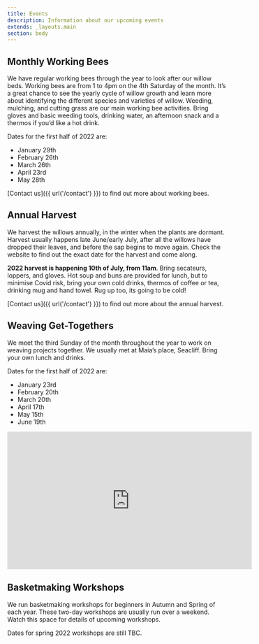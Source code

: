 ```yaml
---
title: Events
description: Information about our upcoming events
extends: _layouts.main
section: body
---
```


## Monthly Working Bees
<x-img src="/assets/img/IMG_20181124_163001906_HDR.jpg" caption="" class="float-right w-1/3 mx-2 my-2"/>

We have regular working bees through the year to look after our willow beds. Working bees are from 1 to 4pm on the 4th Saturday of the month. It’s a great chance to see the yearly cycle of willow growth and learn more about identifying the different species and varieties of willow. Weeding, mulching, and cutting grass are our main working bee activities. Bring gloves and basic weeding tools, drinking water, an afternoon snack and a thermos if you’d like a hot drink.

<x-img src="/assets/img/IMG_20200530_162358855.jpg" caption="" class="float-right w-1/3 mx-2 my-2"/>

Dates for the first half of 2022 are:

- January 29th
- February 26th
- March 26th
- April 23rd
- May 28th

[Contact us]({{ url('/contact') }}) to find out more about working bees. 

## Annual Harvest

<x-img src="/assets/img/IMG_20210626_145245987.jpg" caption="" class="float-right w-1/3 mx-2 my-2"/>

We harvest the willows annually, in the winter when the plants are dormant. Harvest usually happens late June/early July, after all the willows have dropped their leaves, and before the sap begins to move again. Check the website to find out the exact date for the harvest and come along.

**2022 harvest is happening 10th of July, from 11am**. Bring secateurs, loppers, and gloves. Hot soup and buns are provided for lunch, but to minimise Covid risk, bring your own cold drinks, thermos of coffee or tea, drinking mug and hand towel. Rug up too, its going to be cold!

[Contact us]({{ url('/contact') }}) to find out more about the annual harvest. 

## Weaving Get-Togethers

<x-img src="/assets/img/IMG_20211121_152957753.jpg" caption="" class="float-right w-1/3 mx-2 my-2"/>

We meet the third Sunday of the month throughout the year to work on weaving projects together. We usually met at Maia’s place, Seacliff. Bring your own lunch and drinks.

Dates for the first half of 2022 are:

- January 23rd
- February 20th
- March 20th 
- April 17th 
- May 15th
- June 19th 

<p>
<iframe width="560" height="315" src="https://www.youtube-nocookie.com/embed/8wH5XW9loWI" title="YouTube video player" frameborder="0" allow="accelerometer; autoplay; clipboard-write; encrypted-media; gyroscope; picture-in-picture" allowfullscreen></iframe>
</p>

## Basketmaking Workshops

<x-img src="/assets/img/IMG_20211204_155415838.jpg" caption="" class="float-right w-1/3 mx-2 my-2"/>

We run basketmaking workshops for beginners in Autumn and Spring of each year. These two-day workshops are usually run over a weekend. Watch this space for details of upcoming workshops. 

Dates for spring 2022 workshops are still TBC. 